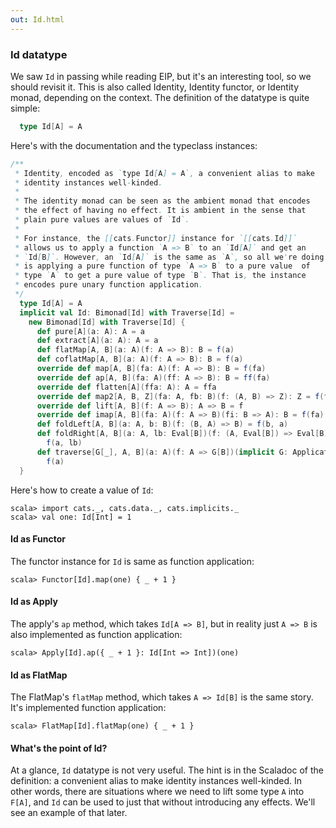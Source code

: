 ```yaml
---
out: Id.html
---
```


### Id datatype

We saw `Id` in passing while reading EIP, but it's an interesting tool, so we should revisit it.
This is also called Identity, Identity functor, or Identity monad, depending on the context.
The definition of the datatype is quite simple:

```scala
  type Id[A] = A
```

Here's with the documentation and the typeclass instances:

```scala
/**
 * Identity, encoded as `type Id[A] = A`, a convenient alias to make
 * identity instances well-kinded.
 *
 * The identity monad can be seen as the ambient monad that encodes
 * the effect of having no effect. It is ambient in the sense that
 * plain pure values are values of `Id`.
 *
 * For instance, the [[cats.Functor]] instance for `[[cats.Id]]`
 * allows us to apply a function `A => B` to an `Id[A]` and get an
 * `Id[B]`. However, an `Id[A]` is the same as `A`, so all we're doing
 * is applying a pure function of type `A => B` to a pure value  of
 * type `A` to get a pure value of type `B`. That is, the instance
 * encodes pure unary function application.
 */
  type Id[A] = A
  implicit val Id: Bimonad[Id] with Traverse[Id] =
    new Bimonad[Id] with Traverse[Id] {
      def pure[A](a: A): A = a
      def extract[A](a: A): A = a
      def flatMap[A, B](a: A)(f: A => B): B = f(a)
      def coflatMap[A, B](a: A)(f: A => B): B = f(a)
      override def map[A, B](fa: A)(f: A => B): B = f(fa)
      override def ap[A, B](fa: A)(ff: A => B): B = ff(fa)
      override def flatten[A](ffa: A): A = ffa
      override def map2[A, B, Z](fa: A, fb: B)(f: (A, B) => Z): Z = f(fa, fb)
      override def lift[A, B](f: A => B): A => B = f
      override def imap[A, B](fa: A)(f: A => B)(fi: B => A): B = f(fa)
      def foldLeft[A, B](a: A, b: B)(f: (B, A) => B) = f(b, a)
      def foldRight[A, B](a: A, lb: Eval[B])(f: (A, Eval[B]) => Eval[B]): Eval[B] =
        f(a, lb)
      def traverse[G[_], A, B](a: A)(f: A => G[B])(implicit G: Applicative[G]): G[B] =
        f(a)
  }
```

Here's how to create a value of `Id`:

```console:new
scala> import cats._, cats.data._, cats.implicits._
scala> val one: Id[Int] = 1
```

#### Id as Functor

The functor instance for `Id` is same as function application:

```console
scala> Functor[Id].map(one) { _ + 1 }
```

#### Id as Apply

The apply's `ap` method, which takes `Id[A => B]`, but in reality just `A => B` is also implemented as function application:

```console
scala> Apply[Id].ap({ _ + 1 }: Id[Int => Int])(one)
```

#### Id as FlatMap

The FlatMap's `flatMap` method, which takes `A => Id[B]` is the same story. It's implemented function application:

```console
scala> FlatMap[Id].flatMap(one) { _ + 1 }
```

#### What's the point of Id?

At a glance, `Id` datatype is not very useful. The hint is in the Scaladoc of the definition: a convenient alias to make identity instances well-kinded. In other words, there are situations where we need to lift some type `A` into `F[A]`, and `Id` can be used to just that without introducing any effects. We'll see an example of that later.
